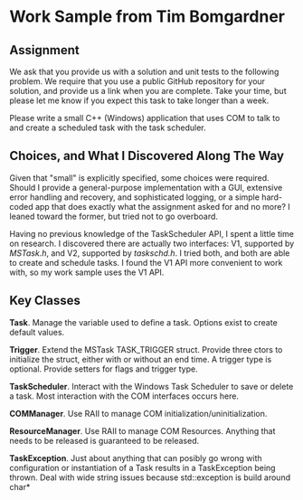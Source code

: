 # Work Sample from Tim Bomgardner
## Assignment ##
We ask that you provide us with a solution and unit tests to the following problem. We require that you use a public GitHub repository for your solution, and provide us a link when you are complete. Take your time, but please let me know if you expect this task to take longer than a week.

Please write a small C++ (Windows) application that uses COM to talk to and create a scheduled task with the task scheduler.
## Choices, and What I Discovered Along The Way
Given that "small" is explicitly specified, some choices were required.  Should I provide a general-purpose implementation with a GUI, extensive error handling and recovery, and sophisticated logging, or a simple hard-coded app that does exactly what the assignment asked for and no more? I leaned toward the former, but tried not to go overboard.

Having no previous knowledge of the TaskScheduler API, I spent a little time on research.  I discovered there are actually two interfaces: V1, supported by *MSTask.h*, and V2, supported by *taskschd.h*.  I tried both, and both are able to create and schedule tasks.  I found the V1 API more convenient to work with, so my work sample uses the V1 API. 
## Key Classes ##
**Task**.  Manage the variable used to define a task.  Options exist to create default values.  

**Trigger**.  Extend the MSTask TASK_TRIGGER struct.  Provide three ctors to initialize the struct, either with or without an end time.  A trigger type is optional.  Provide setters for flags and trigger type.  

**TaskScheduler**.  Interact with the Windows Task Scheduler to save or delete a task.  Most interaction with the COM interfaces occurs here.

**COMManager**.  Use RAII to manage COM initialization/uninitialization.

**ResourceManager**.  Use RAII to manage COM Resources.  Anything that needs to be released is guaranteed to be released.

**TaskException**.  Just about anything that can posibly go wrong with configuration or instantiation of a Task results in a TaskException being thrown.  Deal with wide string issues because std::exception is build around char*

